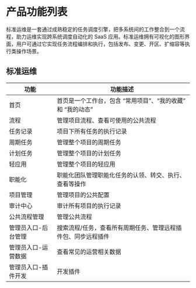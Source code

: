# 产品功能列表

标准运维是一套通过成熟稳定的任务调度引擎，把多系统间的工作整合到一个流程，助力运维实现跨系统调度自动化的 SaaS 应用。标准运维拥有可视化的图形界面，用户可通过它实现任务流程编排和执行，包括发布、变更、开区、扩缩容等执行类操作场景。

## 标准运维

| 功能                | 功能描述                                                      |
| ------------------- | ------------------------------------------------------------- |
| 首页                | 首页是一个工作台，包含 “常用项目”、“我的收藏” 和 “我的动态”   |
| 流程                | 管理项目流程、查看可使用的公共流程                            |
| 任务记录            | 项目下所有任务的执行记录                                      |
| 周期任务            | 管理整个项目的周期任务                                        |
| 计划任务            | 管理整个项目的计划任务                                        |
| 轻应用              | 管理整个项目的轻应用                                          |
| 职能化              | 职能化团队管理职能化任务的认领、转交、执行、查看等操作        |
| 项目管理            | 管理项目的公共配置                                            |
| 审计中心            | 审计所有项目的执行记录                                        |
| 公共流程管理        | 管理公共流程                                                  |
| 管理员入口-后台管理 | 搜索流程/任务，查看所有周期任务、管理远程插件包、同步远程插件 |
| 管理员入口-运营数据 | 查看常见的运营相关数据                                        |
| 管理员入口-插件开发 | 开发插件                                                      |
